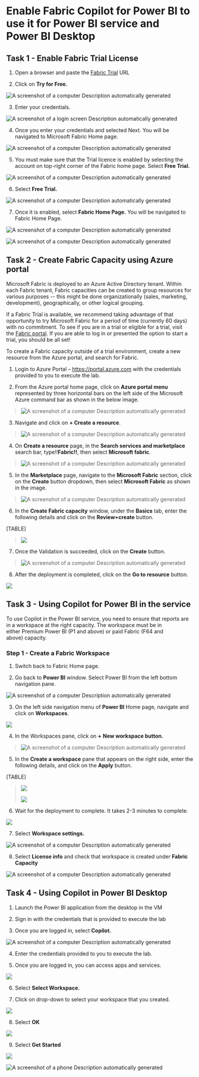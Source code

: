 # Enable Fabric Copilot for Power BI to use it for Power BI service and Power BI Desktop

## Task 1 - Enable Fabric Trial License

1.  Open a browser and paste the [Fabric
    Trial](https://www.microsoft.com/en-us/microsoft-fabric/getting-started)
    URL

2.  Click on **Try for Free.**

![A screenshot of a computer Description automatically
generated](./media/image1.png)

3.  Enter your credentials.

![A screenshot of a login screen Description automatically
generated](./media/image2.png)

4.  Once you enter your credentials and selected Next. You will be
    navigated to Microsoft Fabric Home page.

![A screenshot of a computer Description automatically
generated](./media/image3.png)

5.  You must make sure that the Trial licence is enabled by selecting
    the account on top-right corner of the Fabric home page. Select
    **Free Trial.**

![A screenshot of a computer Description automatically
generated](./media/image4.png)

6.  Select **Free Trial.**

![A screenshot of a computer Description automatically
generated](./media/image5.png)

7.  Once it is enabled, select **Fabric Home Page.** You will be
    navigated to Fabric Home Page.

![A screenshot of a computer Description automatically
generated](./media/image6.png)

![A screenshot of a computer Description automatically
generated](./media/image7.png)

## Task 2 - Create Fabric Capacity using Azure portal

Microsoft Fabric is deployed to an Azure Active Directory tenant. Within
each Fabric tenant, Fabric capacities can be created to group resources
for various purposes -- this might be done organizationally (sales,
marketing, development), geographically, or other logical grouping.

If a Fabric Trial is available, we recommend taking advantage of that
opportunity to try Microsoft Fabric for a period of time (currently 60
days) with no commitment. To see if you are in a trial or eligible for a
trial, visit the [Fabric portal](https://app.fabric.microsoft.com/). If
you are able to log in or presented the option to start a trial, you
should be all set!

To create a Fabric capacity outside of a trial environment, create a new
resource from the Azure portal, and search for Fabric.

1.  Login to Azure Portal – <https://portal.azure.com> with the
    credentials provided to you to execute the lab.

2.  From the Azure portal home page, click on **Azure portal menu**
    represented by three horizontal bars on the left side of the
    Microsoft Azure command bar as shown in the below image.

> ![A screenshot of a computer Description automatically
> generated](./media/image8.png)

3.  Navigate and click on **+ Create a resource**.

> ![A screenshot of a computer Description automatically
> generated](./media/image9.png)

4.  On **Create a resource** page, in the **Search services and
    marketplace** search bar, type!!**Fabric!!**, then select
    **Microsoft fabric**.

> ![A screenshot of a computer Description automatically
> generated](./media/image10.png)

5.  In the **Marketplace** page, navigate to the **Microsoft Fabric**
    section, click on the **Create** button dropdown, then select
    **Microsoft Fabric** as shown in the image.

> ![A screenshot of a computer Description automatically
> generated](./media/image11.png)

6.  In the **Create Fabric capacity** window, under the **Basics** tab,
    enter the following details and click on the **Review+create**
    button.

[TABLE]

> ![](./media/image12.png)

7.  Once the Validation is succeeded, click on the **Create** button.

> ![A screenshot of a computer Description automatically
> generated](./media/image13.png)

8.  After the deployment is completed, click on the **Go to resource**
    button.

![](./media/image14.png)

## Task 3 - Using Copilot for Power BI in the service

To use Copilot in the Power BI service, you need to ensure that reports
are in a workspace at the right capacity. The workspace must be in
either Premium Power BI (P1 and above) or paid Fabric (F64 and
above) capacity.

### Step 1 - Create a Fabric Workspace

1.  Switch back to Fabric Home page.

2.  Go back to **Power BI** window. Select Power BI from the left bottom
    navigation pane.

![A screenshot of a computer Description automatically
generated](./media/image15.png)

3.  On the left side navigation menu of **Power BI** Home page, navigate
    and click on **Workspaces**.

![](./media/image16.png)

4.  In the Workspaces pane, click on **+** **New workspace button.**

> ![A screenshot of a computer Description automatically
> generated](./media/image17.png)

5.  In the **Create a workspace** pane that appears on the right side,
    enter the following details, and click on the **Apply** button.

[TABLE]

> ![](./media/image18.png)
>
> ![](./media/image19.png)

6.  Wait for the deployment to complete. It takes 2-3 minutes to
    complete.

![](./media/image20.png)

7.  Select **Workspace settings.**

![A screenshot of a computer Description automatically
generated](./media/image21.png)

8.  Select **License info** and check that workspace is created under
    **Fabric Capacity**

![A screenshot of a computer Description automatically
generated](./media/image22.png)

## Task 4 - Using Copilot in Power BI Desktop

1.  Launch the Power BI application from the desktop in the VM

2.  Sign in with the credentials that is provided to execute the lab

3.  Once you are logged in, select **Copilot.**

![A screenshot of a computer Description automatically
generated](./media/image23.png)

4.  Enter the credentials provided to you to execute the lab.

5.  Once you are logged in, you can access apps and services.

![](./media/image24.png)

6.  Select **Select Workspace.**

7.  Click on drop-down to select your workspace that you created.

![](./media/image25.png)

8.  Select **OK**

![](./media/image26.png)

9.  Select **Get Started**

![](./media/image27.png)

![A screenshot of a phone Description automatically
generated](./media/image28.png)
